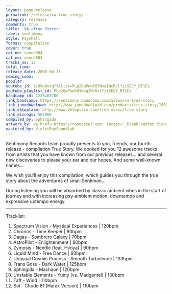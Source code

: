 ```yaml
---
layout: page-release
permalink: /release/va-true-story/
category: releases
comments: true
title: 'VA «True Story»'
label: sentimony
style: Psychill
format: compilation
cover: true
cat_no: sencd004
cat_nu: sencd004
tracks_no: 12
total_time: 
release_date: 2008-04-25
coming_soon: 
popular: 
youtube_id: iz99g8evgfY&list=PLp2GaPnw5O3NvqIWcRclfziSECY_BT1Ez
youtube_playlist_id: PLp2GaPnw5O3NvqIWcRclfziSECY_BT1Ez
bandcamp_id: 1223403780
link_bandcamp: https://sentimony.bandcamp.com/album/va-true-story
link_junodownload: http://www.junodownload.com/products/true-story/1507878-02
link_ektoplazm: http://www.ektoplazm.com/free-music/true-story
link_discogs: 563060
compiled_by: Sphingida
artwork_by: <a href='https://rooooster.com' target='_blank'>Anton Pivniuk</a>
mastered_by: VioletRaySoundlab
---
```


Sentimony Records team proudly presents to you, friends, our fourth release - compilation True Story. We cooked for you 12 awesome tracks from artists that you have known from our previous releases... and several new discoveries to please your ear and our hopes. And some well-known names...

We wish you'll enjoy this compilation, which guides you through the true story about the adventures of small Sentimon...

During listening you will be absorbed by classic ambient vibes in the start of journey and with increasing psy-ambient motion, downtempo and expressive uptempo energy.

---
Tracklist:

01. Spectrum Vision - Mystical Experiences \| 120bpm
02. Chronos - Time Keeper \| 80bpm
03. Dagas - Sombrero Galaxy \| 70bpm
04. AstroPilot - Enlightenment \| 80bpm
05. Zymosis - Needle (feat. Hvoya) \| 90bpm
06. Liquid Mind - Free Dance \| 93bpm
07. Unusual Cosmic Process - Smooth Turbulence \| 133bpm
08. Frans Gosu - Dark Water \| 125bpm
09. Sphingida - Machaon \| 120bpm
10. Unstable Elements - Yumy (vs. Madgentel) \| 130bpm
11. Taff - Wind \| 110bpm
12. Sol - Chudo 81 (Harax Version) \| 110bpm

